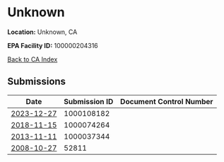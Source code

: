 # Unknown

**Location:** Unknown, CA

**EPA Facility ID:** 100000204316

[Back to CA Index](../../index.md)

## Submissions

| Date | Submission ID | Document Control Number |
|------|--------------|-------------------------|
| [2023-12-27](submissions/1000108182.md) | 1000108182 |  |
| [2018-11-15](submissions/1000074264.md) | 1000074264 |  |
| [2013-11-11](submissions/1000037344.md) | 1000037344 |  |
| [2008-10-27](submissions/52811.md) | 52811 |  |
